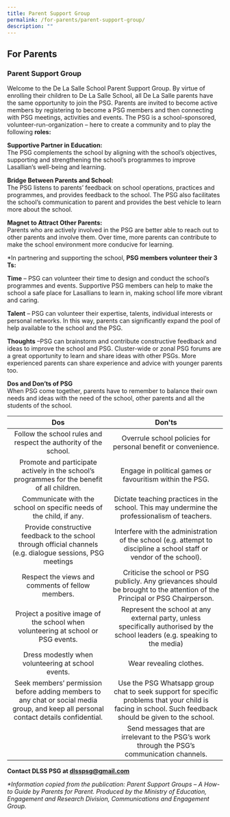 ```yaml
---
title: Parent Support Group
permalink: /for-parents/parent-support-group/
description: ""
---
```

## For&nbsp;Parents

### Parent Support Group

Welcome to the De La Salle School Parent Support Group. By virtue of enrolling their children to De La Salle School, all De La Salle parents have the same opportunity to join the PSG. Parents are invited to become active members by registering to become a PSG members and then connecting with PSG meetings, activities and events. The PSG is a school-sponsored, volunteer-run-organization – here to create a community and to play the following **roles:**

**Supportive Partner in Education:**<br>
The PSG complements the school by aligning with the school’s objectives, supporting and strengthening the school’s programmes to improve Lasallian’s well-being and learning.

**Bridge Between Parents and School:**<br>
The PSG listens to parents’ feedback on school operations, practices and programmes, and provides feedback to the school. The PSG also facilitates the school’s communication to parent and provides the best vehicle to learn more about the school.

**Magnet to Attract Other Parents:**<br>
Parents who are actively involved in the PSG are better able to reach out to other parents and involve them. Over time, more parents can contribute to make the school environment more conducive for learning.

*In partnering and supporting the school,&nbsp;**PSG members volunteer their 3 Ts:**

**Time**&nbsp;– PSG can volunteer their time to design and conduct the school’s programmes and events. Supportive PSG members can help to make the school a safe place for Lasallians to learn in, making school life more vibrant and caring.

**Talent**&nbsp;– PSG can volunteer their expertise, talents, individual interests or personal networks. In this way, parents can significantly expand the pool of help available to the school and the PSG.

**Thoughts**&nbsp;–PSG can brainstorm and contribute constructive feedback and ideas to improve the school and PSG. Cluster-wide or zonal PSG forums are a great opportunity to learn and share ideas with other PSGs. More experienced parents can share experience and advice with younger parents too.

**Dos and Don’ts of PSG**<br>
When PSG come together, parents have to remember to balance their own needs and ideas with the need of the school, other parents and all the students of the school.

| **Dos** | **Don'ts** |
|:---:|:---:|
| Follow the school rules and respect the authority of the school. | Overrule school policies for personal benefit or convenience. |
| Promote and participate actively in the school’s programmes for the benefit of&nbsp;all&nbsp;children. | Engage in political games or favouritism within the PSG. |
| Communicate with the school on specific needs of the child, if any. | Dictate teaching practices in the school. This may undermine the professionalism of teachers. |
| Provide constructive feedback to the school through official channels (e.g. dialogue sessions, PSG meetings | Interfere with the administration of the school (e.g. attempt to discipline a school staff or vendor of the school). |
| Respect the views and comments of fellow members. | Criticise the school or PSG publicly. Any grievances should be brought to the attention of the Principal or PSG Chairperson. |
| Project a positive image of the school when volunteering at school or PSG events. | Represent the school at any external party, unless specifically authorised by the school leaders (e.g. speaking to the media) |
| Dress modestly when volunteering at school events. | Wear revealing clothes. |
| Seek members’ permission before adding members to any chat or social media group, and keep all personal contact details confidential. | Use the PSG Whatsapp group chat to seek support for specific problems that your child is facing in school. Such feedback should be given to the school. |
|  | Send messages that are irrelevant to the PSG’s work through the PSG’s communication channels. |

**Contact DLSS PSG at  dlsspsg@gmail.com**

_\*Information copied from the publication: Parent Support Groups – A How-to Guide by Parents for Parent. Produced by the Ministry of Education, Engagement and Research Division, Communications and Engagement Group._
